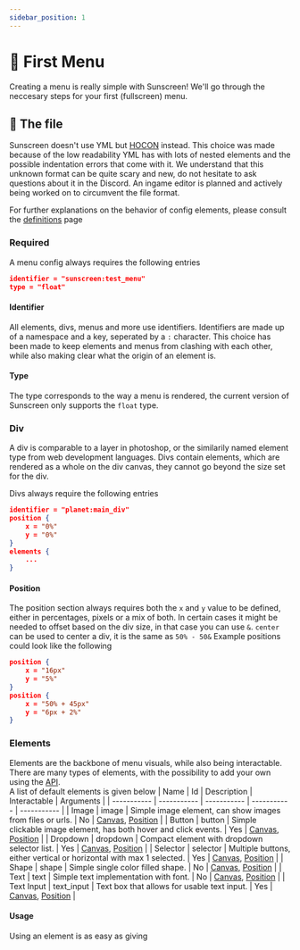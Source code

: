 ```yaml
---
sidebar_position: 1
---
```


# 🔨 First Menu
Creating a menu is really simple with Sunscreen! We'll go through the neccesary steps for your first (fullscreen) menu.  

## 📁 The file
Sunscreen doesn't use YML but [HOCON](https://github.com/lightbend/config/blob/main/HOCON.md) instead. This choice was made because of the low readability YML has with lots of nested elements and the possible indentation errors that come with it. We understand that this unknown format can be quite scary and new, do not hesitate to ask questions about it in the Discord. An ingame editor is planned and actively being worked on to circumvent the file format.

For further explanations on the behavior of config elements, please consult the [definitions](/docs/config/definitions) page

### Required
A menu config always requires the following entries
```json
identifier = "sunscreen:test_menu"
type = "float"
```
#### Identifier
All elements, divs, menus and more use identifiers. Identifiers are made up of a namespace and a key, seperated by a `:` character. This choice has been made to keep elements and menus from clashing with each other, while also making clear what the origin of an element is.

#### Type
The type corresponds to the way a menu is rendered, the current version of Sunscreen only supports the `float` type.

### Div
A div is comparable to a layer in photoshop, or the similarily named element type from web development languages. Divs contain elements, which are rendered as a whole on the div canvas, they cannot go beyond the size set for the div.

Divs always require the following entries
```json
identifier = "planet:main_div"
position {
    x = "0%"
    y = "0%"
}
elements {
    ...
}
```

#### Position
The position section always requires both the `x` and `y` value to be defined, either in percentages, pixels or a mix of both. 
In certain cases it might be needed to offset based on the div size, in that case you can use `&`. `center` can be used to center a div, it is the same as `50% - 50&` 
Example positions could look like the following
```json
position {
    x = "16px"
    y = "5%"
}
position {
    x = "50% + 45px"
    y = "6px + 2%"
}
```

### Elements
Elements are the backbone of menu visuals, while also being interactable.  
There are many types of elements, with the possibility to add your own using the [API](/docs/api).  
A list of default elements is given below
| Name | Id | Description | Interactable | Arguments |
| ----------- | ----------- | ----------- | ----------- | ----------- |
| Image | image | Simple image element, can show images from files or urls. | No | [Canvas](/docs/config/definitions#canvas), [Position](/docs/config/definitions#position) |
| Button | button | Simple clickable image element, has both hover and click events. | Yes | [Canvas](/docs/config/definitions#canvas), [Position](/docs/config/definitions#position) |
| Dropdown | dropdown | Compact element with dropdown selector list. | Yes | [Canvas](/docs/config/definitions#canvas), [Position](/docs/config/definitions#position) |
| Selector | selector | Multiple buttons, either vertical or horizontal with max 1 selected. | Yes | [Canvas](/docs/config/definitions#canvas), [Position](/docs/config/definitions#position) |
| Shape | shape | Simple single color filled shape. | No | [Canvas](/docs/config/definitions#canvas), [Position](/docs/config/definitions#position) |
| Text | text | Simple text implementation with font. | No | [Canvas](/docs/config/definitions#canvas), [Position](/docs/config/definitions#position) |
| Text Input | text_input | Text box that allows for usable text input. | Yes | [Canvas](/docs/config/definitions#canvas), [Position](/docs/config/definitions#position) |

#### Usage
Using an element is as easy as giving 